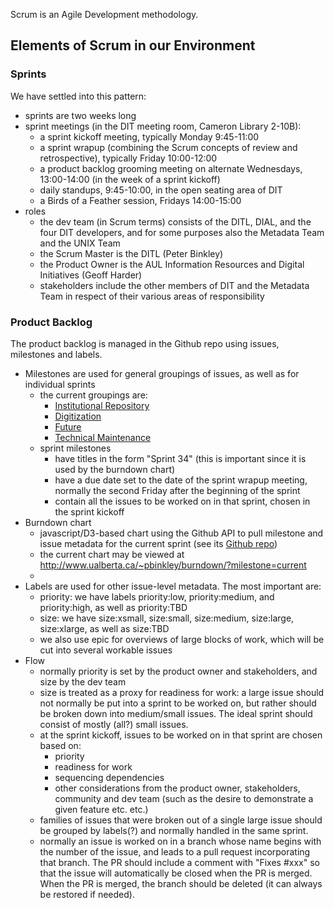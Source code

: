 Scrum is an Agile Development methodology.

## Elements of Scrum in our Environment

### Sprints

We have settled into this pattern:

- sprints are two weeks long
- sprint meetings (in the DIT meeting room, Cameron Library 2-10B):
	- a sprint kickoff meeting, typically Monday 9:45-11:00
	- a sprint wrapup (combining the Scrum concepts of review and retrospective), typically Friday 10:00-12:00
	- a product backlog grooming meeting on alternate Wednesdays, 13:00-14:00 (in the week of a sprint kickoff) 
	- daily standups, 9:45-10:00, in the open seating area of DIT
	- a Birds of a Feather session, Fridays 14:00-15:00
- roles
	- the dev team (in Scrum terms) consists of the DITL, DIAL, and the four DIT developers, and for some purposes also the Metadata Team and the UNIX Team
	- the Scrum Master is the DITL (Peter Binkley)
	- the Product Owner is the AUL Information Resources and Digital Initiatives (Geoff Harder)
	- stakeholders include the other members of DIT and the Metadata Team in respect of their various areas of responsibility



### Product Backlog

The product backlog is managed in the Github repo using issues, milestones and labels. 

- Milestones are used for general groupings of issues, as well as for individual sprints
	- the current groupings are:
		- [Institutional Repository](https://github.com/ualbertalib/HydraNorth/milestones/Block:%20Institutional%20Repository)
		- [Digitization](https://github.com/ualbertalib/HydraNorth/milestones/Block:%20Digitization%20Phase)
		- [Future](https://github.com/ualbertalib/HydraNorth/milestones/Block:%20Digitization%20Phase)
		- [Technical Maintenance](https://github.com/ualbertalib/HydraNorth/milestones/Block:%20Technical%20Maintenance%20)
	- sprint milestones
		- have titles in the form "Sprint 34" (this is important since it is used by the burndown chart)
		- have a due date set to the date of the sprint wrapup meeting, normally the second Friday after the beginning of the sprint
		- contain all the issues to be worked on in that sprint, chosen in the sprint kickoff
- Burndown chart
	- javascript/D3-based chart using the Github API to pull milestone and issue metadata for the current sprint (see its [Github repo](https://github.com/pbinkley/burndown))
	- the current chart may be viewed at http://www.ualberta.ca/~pbinkley/burndown/?milestone=current
	- 
- Labels are used for other issue-level metadata. The most important are:
	- priority: we have labels priority:low, priority:medium, and priority:high, as well as priority:TBD
	- size: we have size:xsmall, size:small, size:medium, size:large, size:xlarge, as well as size:TBD
	- we also use epic for overviews of large blocks of work, which will be cut into several workable issues
- Flow
	- normally priority is set by the product owner and stakeholders, and size by the dev team
	- size is treated as a proxy for readiness for work: a large issue should not normally be put into a sprint to be worked on, but rather should be broken down into medium/small issues. The ideal sprint should consist of mostly (all?) small issues. 
	- at the sprint kickoff, issues to be worked on in that sprint are chosen based on: 
		- priority
		- readiness for work
		- sequencing dependencies
		- other considerations from the product owner, stakeholders, community and dev team (such as the desire to demonstrate a given feature etc. etc.)
	- families of issues that were broken out of a single large issue should be grouped by labels(?) and normally handled in the same sprint.
	- normally an issue is worked on in a branch whose name begins with the number of the issue, and leads to a pull request incorporating that branch. The PR should include a comment with "Fixes #xxx" so that the issue will automatically be closed when the PR is merged. When the PR is merged, the branch should be deleted (it can always be restored if needed).
